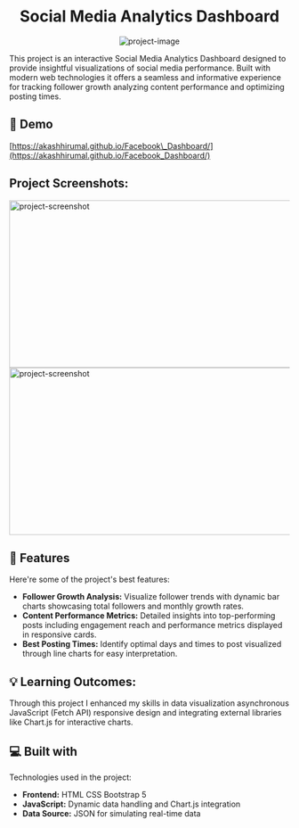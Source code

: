 <h1 align="center" id="title">Social Media Analytics Dashboard</h1>

<p align="center"><img src="https://socialify.git.ci/AkashHirumal/Facebook_Dashboard/image?language=1&amp;owner=1&amp;name=1&amp;stargazers=1&amp;theme=Light" alt="project-image"></p>

<p id="description">This project is an interactive Social Media Analytics Dashboard designed to provide insightful visualizations of social media performance. Built with modern web technologies it offers a seamless and informative experience for tracking follower growth analyzing content performance and optimizing posting times.</p>

<h2>🚀 Demo</h2>

[https://akashhirumal.github.io/Facebook\_Dashboard/](https://akashhirumal.github.io/Facebook_Dashboard/)

<h2>Project Screenshots:</h2>

<img src="https://i.postimg.cc/X7SdQdgc/Screenshot-159.png" alt="project-screenshot" width="600" height="300/">

<img src="https://i.postimg.cc/C19kyqp0/Screenshot-160.png" alt="project-screenshot" width="600" height="300/">

  
  
<h2>🧐 Features</h2>

Here're some of the project's best features:

*   <b>Follower Growth Analysis:</b> Visualize follower trends with dynamic bar charts showcasing total followers and monthly growth rates.
*   <b>Content Performance Metrics:</b> Detailed insights into top-performing posts including engagement reach and performance metrics displayed in responsive cards.
*   <b>Best Posting Times:</b> Identify optimal days and times to post visualized through line charts for easy interpretation.

<h2>💡 Learning Outcomes:</h2>

Through this project I enhanced my skills in data visualization asynchronous JavaScript (Fetch API) responsive design and integrating external libraries like Chart.js for interactive charts.

  
  
<h2>💻 Built with</h2>

Technologies used in the project:

*   <b>Frontend:</b> HTML CSS Bootstrap 5
*  <b> JavaScript:</b> Dynamic data handling and Chart.js integration
*   <b>Data Source:</b> JSON for simulating real-time data
